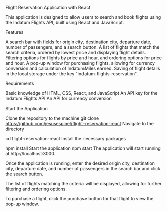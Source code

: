 
Flight Reservation Application with React

This application is designed to allow users to search and book flights using the Indatum Flights API, built using React and JavaScript.

Features

A search bar with fields for origin city, destination city, departure date, number of passengers, and a search button.
A list of flights that match the search criteria, ordered by lowest price and displaying flight details.
Filtering options for flights by price and hour, and ordering options for price and hour.
A pop-up window for purchasing flights, allowing for currency conversion and calculation of IndatumMiles earned.
Saving of flight details in the local storage under the key "indatum-flights-reservation".

Requirements

Basic knowledge of HTML, CSS, React, and JavaScript
An API key for the Indatum Flights API
An API for currency conversion

Start the Application

Clone the repository to the  machine
git clone https://github.com/jesusespinel/flight-reservation-react
Navigate to the directory

cd flight-reservation-react
Install the necessary packages

npm install
Start the application
npm start
The application will start running at http://localhost:3000. 

Once the application is running, enter the desired origin city, destination city, departure date, and number of passengers in the search bar and click the search button. 

The list of flights matching the criteria will be displayed, allowing for further filtering and ordering options.

To purchase a flight, click the purchase button for that flight to view the pop-up window.

